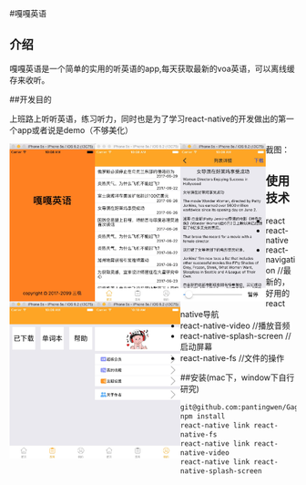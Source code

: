 #嘎嘎英语

## 介绍

嘎嘎英语是一个简单的实用的听英语的app,每天获取最新的voa英语，可以离线缓存来收听。

##开发目的

上班路上听听英语，练习听力，同时也是为了学习react-native的开发做出的第一个app或者说是demo（不够美化）


截图：<img src="./imgs/1.png" width="150px" style="float:left"/>
<img src="./imgs/2.png" width="150px" style="float:left"/>
<img src="./imgs/3.png" width="150px" style="float:left"/>
<img src="./imgs/4.png" width="150px" style="float:left"/>
<img src="./imgs/5.png" width="150px" style="float:left"/>

## 使用技术
* react
* react-native
* react-navigation  //最新的，好用的react native导航
* react-native-video //播放音频
* react-native-splash-screen //启动屏幕
* react-native-fs //文件的操作

##安装(mac下，window下自行研究)
```
git@github.com:pantingwen/GagaEnglish.git
npm install
react-native link react-native-fs
react-native link react-native-video
react-native link react-native-splash-screen
```






